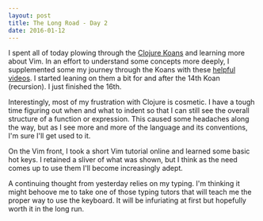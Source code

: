 ```yaml
---
layout: post
title: The Long Road - Day 2
date: 2016-01-12
---
```


I spent all of today plowing through the [Clojure
Koans](http://clojurekoans.com/) and learning more about Vim. In an
effort to understand some concepts more deeply, I supplemented some my
journey through the Koans with these [helpful
videos](http://www.clojurescreencasts.com/koans-walkthrough/01.html). I
started leaning on them a bit for and after the 14th Koan (recursion). I
just finished the 16th.

Interestingly, most of my frustration with Clojure is cosmetic. I have a
tough time figuring out when and what to indent so that I can still see
the overall structure of a function or expression. This caused some
headaches along the way, but as I see more and more of the language and
its conventions, I'm sure I'll get used to it.

On the Vim front, I took a short Vim tutorial online and learned some
basic hot keys. I retained a sliver of what was shown, but I think as
the need comes up to use them I'll become increasingly adept.

A continuing thought from yesterday relies on my typing. I'm thinking it
might behoove me to take one of those typing tutors that will teach me
the proper way to use the keyboard. It will be infuriating at first but
hopefully worth it in the long run.
